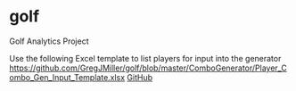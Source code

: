 # golf
Golf Analytics Project 

Use the following Excel template to list players for input into the generator
https://github.com/GregJMiller/golf/blob/master/ComboGenerator/Player_Combo_Gen_Input_Template.xlsx
[GitHub](http://github.com)
